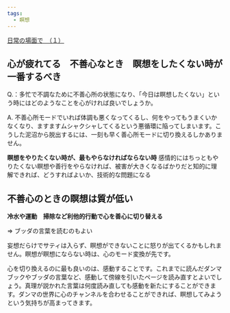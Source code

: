```yaml
---
tags:
  - 瞑想
---
```

[日常の場面で　（１）](https://www.satisati.jp/category13/category17/entry110.html)

## 心が疲れてる　不善心なとき　瞑想をしたくない時が一番するべき　

Q.：多忙で不調なために不善心所の状態になり、「今日は瞑想したくない」という時にはどのようなことを心がければ良いでしょうか。

A. 不善心所モードでいれば体調も悪くなってくるし、何をやってもうまくいかなくなり、ますますムシャクシャしてくるという悪循環に陥ってしまいます。こうした泥沼から脱出するには、一刻も早く善心所モードに切り換えるしかありません。

**瞑想をやりたくない時が、最もやらなければならない時**
感情的にはちっともやりたくない瞑想や善行をやらなければ、被害が大きくなるばかりだと知的に理解できれば、どうすればよいか、技術的な問題になる

## 不善心のときの瞑想は質が低い

**冷水や運動　掃除など利他的行動で心を善心に切り替える**

=> ブッダの言葉を読むのもよい

妄想だらけでサティは入らず、瞑想ができないことに怒りが出てくるかもしれません。瞑想が瞑想にならない時は、心のモード変換が先です。

心を切り換えるのに最も良いのは、感動することです。これまでに読んだダンマブックやブッダの言葉など、感動して傍線を引いたページを読み直すとよいでしょう。真理が説かれた言葉は何度読み直しても感動を新たにすることができます。ダンマの世界に心のチャンネルを合わせることができれば、瞑想してみようという気持ちが高まってきます。


